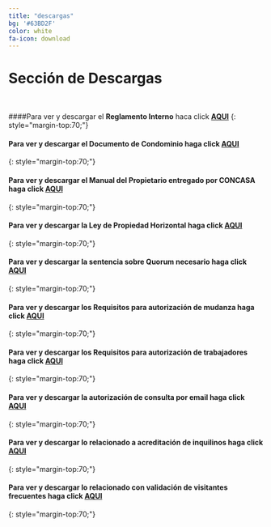 ```yaml
---
title: "descargas"
bg: '#63BD2F'
color: white
fa-icon: download
---
```


# Sección de Descargas

<br>

####Para ver y descargar el **Reglamento Interno** haca click [**AQUI**](https://drive.google.com/file/d/0B5Zy3wAHaeizaUo2THVSSzJqMzQ/view?usp=sharing)
{: style="margin-top:70;"}

#### Para ver y descargar el **Documento de Condominio** haga click [**AQUI**](#)
{: style="margin-top:70;"}

#### Para ver y descargar el **Manual del Propietario** entregado por CONCASA haga click [**AQUI**](#)
{: style="margin-top:70;"}

#### Para ver y descargar la **Ley de Propiedad Horizontal** haga click [**AQUI**](https://drive.google.com/file/d/0B5Zy3wAHaeizVXBVUVNvNHZHM2s/view?usp=sharing)
{: style="margin-top:70;"}

#### Para ver y descargar la sentencia sobre **Quorum necesario** haga click [**AQUI**](https://drive.google.com/file/d/0B5Zy3wAHaeizWE84Z1doTWtGaXc/view?usp=sharing)
{: style="margin-top:70;"}

#### Para ver y descargar los **Requisitos para autorización de mudanza** haga click [**AQUI**](https://drive.google.com/file/d/0B5Zy3wAHaeizdUJmR0JYckd6MGM/view?usp=sharing)
{: style="margin-top:70;"}

#### Para ver y descargar los **Requisitos para autorización de trabajadores** haga click [**AQUI**](https://drive.google.com/file/d/0B5Zy3wAHaeizVDlzVFBXaVBkUTA/view?usp=sharing)
{: style="margin-top:70;"}

#### Para ver y descargar la **autorización de consulta por email** haga click [**AQUI**](https://drive.google.com/file/d/0B5Zy3wAHaeizeU9SUkEtcnBOV1k/view?usp=sharing)
{: style="margin-top:70;"}

#### Para ver y descargar lo relacionado a **acreditación de inquilinos** haga click [**AQUI**](https://drive.google.com/file/d/0B5Zy3wAHaeizcHYxYl9GV2lvR0k/view?usp=sharing)
{: style="margin-top:70;"}

#### Para ver y descargar lo relacionado con validación de **visitantes frecuentes** haga click [**AQUI**](https://drive.google.com/file/d/0B5Zy3wAHaeizTGVPbXAtN2pPYlU/view?usp=sharing)
{: style="margin-top:70;"}


